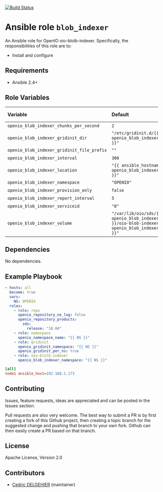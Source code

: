 [![Build Status](https://travis-ci.org/open-io/ansible-role-openio-oio-blob-indexer.svg?branch=master)](https://travis-ci.org/open-io/ansible-role-openio-oio-blob-indexer)
# Ansible role `blob_indexer`

An Ansible role for OpenIO oio-blolb-indexer. Specifically, the responsibilities of this role are to:

- Install and configure

## Requirements

- Ansible 2.4+

## Role Variables


| Variable   | Default | Comments (type)  |
| :---       | :---    | :---             |
| `openio_blob_indexer_chunks_per_second` | `2` | ... |
| `openio_blob_indexer_gridinit_dir` | `"/etc/gridinit.d/{{ openio_blob_indexer_namespace }}"` | ... |
| `openio_blob_indexer_gridinit_file_prefix` | `""` | ... |
| `openio_blob_indexer_interval` | `300` | ... |
| `openio_blob_indexer_location` | `"{{ ansible_hostname }}.{{ openio_blob_indexer_serviceid }}"` | ... |
| `openio_blob_indexer_namespace` | `"OPENIO"` | ... |
| `openio_blob_indexer_provision_only` | `false` | ... |
| `openio_blob_indexer_report_interval` | `5` | ... |
| `openio_blob_indexer_serviceid` | `"0"` | ... |
| `openio_blob_indexer_volume` | `"/var/lib/oio/sds/{{ openio_blob_indexer_namespace }}/oio-blob-indexer-{{ openio_blob_indexer_serviceid }}"` | ... |
## Dependencies

No dependencies.

## Example Playbook

```yaml
- hosts: all
  become: true
  vars:
    NS: OPENIO
  roles:
    - role: repo
      openio_repository_no_log: false
      openio_repository_products:
        sds:
          release: "18.04"
    - role: namespace
      openio_namespace_name: "{{ NS }}"
    - role: gridinit
      openio_gridinit_namespace: "{{ NS }}"
      openio_gridinit_per_ns: true
    - role: oio-blolb-indexer
      openio_blob_indexer_namespace: "{{ NS }}"

```


```ini
[all]
node1 ansible_host=192.168.1.173
```

## Contributing

Issues, feature requests, ideas are appreciated and can be posted in the Issues section.

Pull requests are also very welcome.
The best way to submit a PR is by first creating a fork of this Github project, then creating a topic branch for the suggested change and pushing that branch to your own fork.
Github can then easily create a PR based on that branch.

## License

Apache License, Version 2.0

## Contributors

- [Cedric DELGEHIER](https://github.com/cdelgehier) (maintainer)
